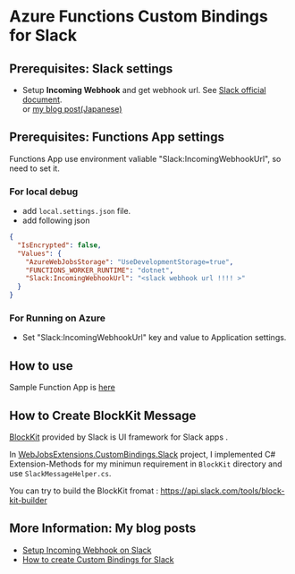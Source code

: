 # Azure Functions Custom Bindings for Slack

## Prerequisites: Slack settings

- Setup **Incoming Webhook** and get webhook url. See [Slack official document](hhttps://api.slack.com/messaging/webhooks).  
  or [my blog post(Japanese)](https://blog.beachside.dev/entry/2020/01/30/223000)

## Prerequisites: Functions App settings

Functions App use environment valiable "Slack:IncomingWebhookUrl", so need to set it.

### For local debug

- add `local.settings.json` file.
- add following json

```json
{
  "IsEncrypted": false,
  "Values": {
    "AzureWebJobsStorage": "UseDevelopmentStorage=true",
    "FUNCTIONS_WORKER_RUNTIME": "dotnet",
    "Slack:IncomingWebhookUrl": "<slack webhook url !!!! >"
  }
}
```

### For Running on Azure

- Set "Slack:IncomingWebhookUrl" key and value to Application settings.

## How to use

Sample Function App is [here](./sandbox/SandboxFunctionApp)

## How to Create BlockKit Message

[BlockKit](https://api.slack.com/block-kit) provided by Slack is UI framework for Slack apps .

In [WebJobsExtensions.CustomBindings.Slack](./src/WebJobsExtensions.CustomBindings.Slack) project, I implemented C# Extension-Methods for my minimun requirement in `BlockKit` directory and use `SlackMessageHelper.cs`.

You can try to build the BlockKit fromat : <https://api.slack.com/tools/block-kit-builder>


## More Information: My blog posts

- [Setup Incoming Webhook on Slack](https://blog.beachside.dev/entry/2020/01/30/223000)
- [How to create Custom Bindings for Slack](https://blog.beachside.dev/entry/2020/02/05/193000)
